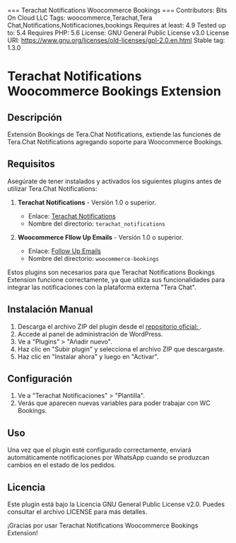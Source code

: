 === Terachat Notifications Woocommerce Bookings ===
Contributors: Bits On Cloud LLC
Tags: woocommerce,Terachat,Tera Chat,Notifications,Notificaciones,bookings
Requires at least: 4.9
Tested up to: 5.4
Requires PHP: 5.6
License: GNU General Public License v3.0
License URI: https://www.gnu.org/licenses/old-licenses/gpl-2.0.en.html
Stable tag: 1.3.0

# Terachat Notifications Woocommerce Bookings Extension

## Descripción
Extensión Bookings de Tera.Chat Notifications, extiende las funciones de Tera.Chat Notifications agregando soporte para Woocommerce Bookings.

## Requisitos
Asegúrate de tener instalados y activados los siguientes plugins antes de utilizar Tera.Chat Notifications:

1. **Terachat Notifications** - Versión 1.0 o superior.
   - Enlace: [Terachat Notifications](https://github.com/bitsoncloud/terachat_notifications)
   - Nombre del directorio: `terachat_notifications`

2. **Woocommerce Fllow Up Emails** - Versión 1.0 o superior.
   - Enlace: [Follow Up Emails](https://woocommerce.com/products/woocommerce-bookings/)
   - Nombre del directorio: `woocommerce-bookings`

Estos plugins son necesarios para que Terachat Notifications Bookings Extension funcione correctamente, ya que utiliza sus funcionalidades para integrar las notificaciones con la plataforma externa "Tera Chat".

## Instalación Manual
1. Descarga el archivo ZIP del plugin desde el [repositorio oficial: ](https://github.com/bitsoncloud/terachat_notifications_bookings).
2. Accede al panel de administración de WordPress.
3. Ve a "Plugins" > "Añadir nuevo".
4. Haz clic en "Subir plugin" y selecciona el archivo ZIP que descargaste.
5. Haz clic en "Instalar ahora" y luego en "Activar".

## Configuración
1. Ve a "Terachat Notificaciones" > "Plantilla".
2. Verás que aparecen nuevas variables para poder trabajar con WC Bookings.

## Uso
Una vez que el plugin esté configurado correctamente, enviará automáticamente notificaciones por WhatsApp cuando se produzcan cambios en el estado de los pedidos.

## Licencia
Este plugin está bajo la Licencia GNU General Public License v2.0. Puedes consultar el archivo LICENSE para más detalles.


¡Gracias por usar Terachat Notifications Woocommerce Bookings Extension!